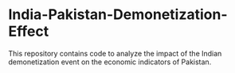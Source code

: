 # India-Pakistan-Demonetization-Effect
This repository contains code to analyze the impact of the Indian demonetization event on the economic indicators of Pakistan.
